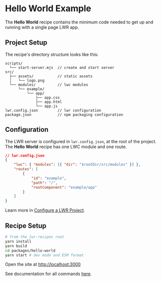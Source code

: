 # Hello World Example

The **Hello World** recipe contains the minimum code needed to get up and running with a single page LWR app.

## Project Setup

The recipe's directory structure looks like this:

```
scripts/
  └── start-server.mjs  // create and start server
src/
  ├── assets/           // static assets
  │   └── logo.png
  └── modules/          // lwc modules
      └── example/
          └── app/
              ├── app.css
              ├── app.html
              └── app.js
lwr.config.json         // lwr configuration
package.json            // npm packaging configuration
```

## Configuration

The LWR server is configured in `lwr.config.json`, at the root of the project. The **Hello World** recipe has one LWC module and one route.

```json
// lwr.config.json
{
    "lwc": { "modules": [{ "dir": "$rootDir/src/modules" }] },
    "routes": [
        {
            "id": "example",
            "path": "/",
            "rootComponent": "example/app"
        }
    ]
}
```

Learn more in [Configure a LWR Project](../../doc/config.md).

## Recipe Setup

```bash
# from the lwr-recipes root
yarn install
yarn build
cd packages/hello-world
yarn start # dev mode and ESM format
```

Open the site at [http://localhost:3000](http://localhost:3000)

See documentation for all commands [here](https://github.com/salesforce/lwr-recipes/blob/master/doc/get_started.md).
